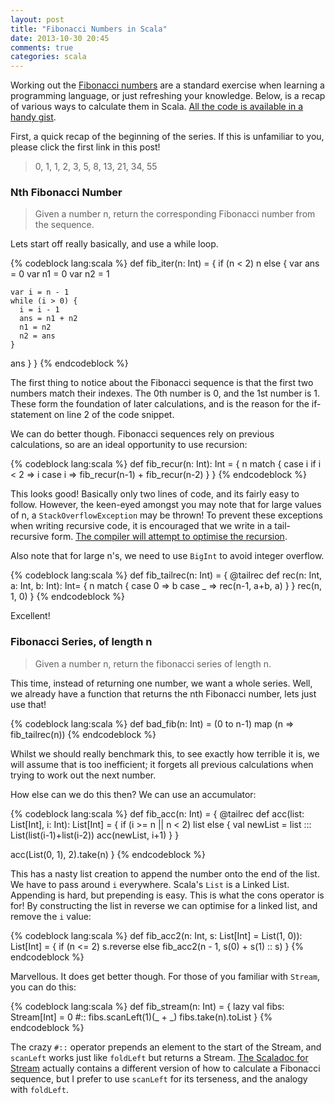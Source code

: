 ```yaml
---
layout: post
title: "Fibonacci Numbers in Scala"
date: 2013-10-30 20:45
comments: true
categories: scala 
---
```

Working out the [Fibonacci numbers][fib] are a standard exercise when learning a programming language, or just refreshing your knowledge. Below, is a recap of various ways to calculate them in Scala. [All the code is available in a handy gist][gist].


First, a quick recap of the beginning of the series. If this is unfamiliar to you, please click the first link in this post!
> 0, 1, 1, 2, 3, 5, 8, 13, 21, 34, 55

### Nth Fibonacci Number
> Given a number n, return the corresponding Fibonacci number from the sequence.

Lets start off really basically, and use a while loop.

{% codeblock lang:scala %}
def fib_iter(n: Int) = {
  if (n < 2) n
  else {
    var ans = 0
    var n1 = 0
    var n2 = 1

    var i = n - 1
    while (i > 0) {
      i = i - 1
      ans = n1 + n2
      n1 = n2
      n2 = ans
    }
  ans
  }
}
{% endcodeblock %}

The first thing to notice about the Fibonacci sequence is that the first two numbers match their indexes. The 0th number is 0, and the 1st number is 1. These form the foundation of later calculations, and is the reason for the if-statement on line 2 of the code snippet.

We can do better though. Fibonacci sequences rely on previous calculations, so are an ideal opportunity to use recursion:

{% codeblock lang:scala %}
def fib_recur(n: Int): Int = {
  n match {
    case i if i < 2 => i
    case i => fib_recur(n-1) + fib_recur(n-2)
  }
}
{% endcodeblock %}

This looks good! Basically only two lines of code, and its fairly easy to follow. However, the keen-eyed amongst you may note that for large values of n, a `StackOverflowException` may be thrown! To prevent these exceptions when writing recursive code, it is encouraged that we write in a tail-recursive form. [The compiler will attempt to optimise the recursion][tailrec].

Also note that for large n's, we need to use `BigInt` to avoid integer overflow.

{% codeblock lang:scala %}
def fib_tailrec(n: Int) = {
  @tailrec
  def rec(n: Int, a: Int, b: Int): Int= {
    n match {
      case 0 => b
      case _ => rec(n-1, a+b, a)
    }
  }
  rec(n, 1, 0)
}
{% endcodeblock %}

Excellent!

### Fibonacci Series, of length n
> Given a number n, return the fibonacci series of length n.

This time, instead of returning one number, we want a whole series. Well, we already have a function that returns the nth Fibonacci number, lets just use that!

{% codeblock lang:scala %}
def bad_fib(n: Int) = (0 to n-1) map (n => fib_tailrec(n))
{% endcodeblock %}

Whilst we should really benchmark this, to see exactly how terrible it is, we will assume that is too inefficient; it forgets all previous calculations when trying to work out the next number.

How else can we do this then? We can use an accumulator:

{% codeblock lang:scala %}
def fib_acc(n: Int) = {
  @tailrec
  def acc(list: List[Int], i: Int): List[Int] = {
    if (i >= n || n < 2) list
    else {
      val newList = list ::: List(list(i-1)+list(i-2))
      acc(newList, i+1)
    }
  }
 
  acc(List(0, 1), 2).take(n)
}
{% endcodeblock %}

This has a nasty list creation to append the number onto the end of the list. We have to pass around `i` everywhere.
Scala's `List` is a Linked List. Appending is hard, but prepending is easy. This is what the cons operator is for! By constructing the list in reverse we can optimise for a linked list, and remove the `i` value:

{% codeblock lang:scala %}
def fib_acc2(n: Int, s: List[Int] = List(1, 0)): List[Int] = {
  if (n <= 2) s.reverse
  else fib_acc2(n - 1, s(0) + s(1) :: s)
}
{% endcodeblock %}

Marvellous. It does get better though. For those of you familiar with `Stream`, you can do this:

{% codeblock lang:scala %}
def fib_stream(n: Int) = {
  lazy val fibs: Stream[Int] = 0 #:: fibs.scanLeft(1)(_ + _)
  fibs.take(n).toList
}
{% endcodeblock %}

The crazy `#::` operator prepends an element to the start of the Stream, and `scanLeft` works just like `foldLeft` but returns a Stream. [The Scaladoc for Stream][stream] actually contains a different version of how to calculate a Fibonacci sequence, but I prefer to use `scanLeft` for its terseness, and the analogy with `foldLeft`.



[fib]: http://en.wikipedia.org/wiki/Fibonacci_number
[gist]: https://gist.github.com/cjwebb/7239843
[tailrec]: http://blog.richdougherty.com/2009/04/tail-calls-tailrec-and-trampolines.html
[stream]: http://www.scala-lang.org/api/current/index.html#scala.collection.immutable.Stream
[forward-ref]: http://en.wikipedia.org/wiki/Forward_declaration
